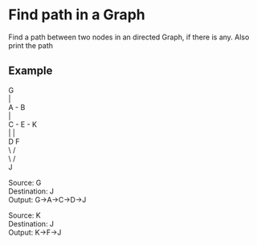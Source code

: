 # Find path in a Graph
Find a path between two nodes in an directed Graph, if there is any. Also print the path

## Example
G				<br />
|				<br />
A - B			<br />
|				<br />
C - E - K		<br />
|		|		<br />
D		F		<br />
\		/		<br />
  \   /			<br />
    J			<br />

Source: G				<br />
Destination: J			<br />
Output: G->A->C->D->J	<br />

Source: K				<br />
Destination: J			<br />
Output: K->F->J			<br />